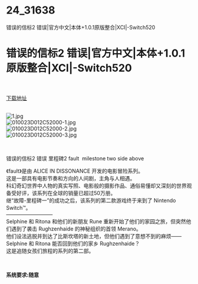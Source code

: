 # 24_31638
错误的信标2 错误|官方中文|本体+1.0.1原版整合|XCI|-Switch520
# 错误的信标2 错误|官方中文|本体+1.0.1原版整合|XCI|-Switch520
 <br/></br>
[下载地址](https://www.switch520.cc/article/31638 "下载地址")
<br/></br>

<p><img title="1.jpg" src="https://www.switch520.cc/muke_img/2022_05_22_040da6d4c5c17.jpg" alt="1.jpg"><br>
<img title="010023D012C52000-1.jpg" src="https://www.switch520.cc/muke_img/2022_05_22_bcf2750e0227c.jpg" alt="010023D012C52000-1.jpg"><br>
<img title="010023D012C52000-2.jpg" src="https://www.switch520.cc/muke_img/2022_05_22_dabe301b8a18e.jpg" alt="010023D012C52000-2.jpg"><br>
<img title="010023D012C52000-3.jpg" src="https://www.switch520.cc/muke_img/2022_05_22_6159a02cdbd98.jpg" alt="010023D012C52000-3.jpg"></p>
<p>&nbsp;</p>
<p>错误的信标2 错误 里程碑2 fault&nbsp; milestone two side above</p>
<p>《fault》是由 ALICE IN DISSONANCE 开发的电影冒险系列。<br>
这是一部具有电影节奏和方向的人间剧，主角与人相遇。<br>
科幻奇幻世界中人物的真实写照、电影般的摄影作品、通俗易懂却又深刻的世界观备受好评，该系列在全球的销量已超过50万册。<br>
继“故障-里程碑一”的成功之后，该系列的第二款游戏终于来到了 Nintendo Switch™。<br>
—————————<br>
Selphine 和 Ritona 和他们的新朋友 Rune 重新开始了他们的家园之旅，但突然他们遇到了袭击 Rughzenhaide 的神秘组织的首领 Merano。<br>
他们设法逃脱并到达了比斯坎塔的新土地，但他们遇到了意想不到的麻烦——<br>
Selphine 和 Ritona 能否回到他们的家乡 Rughzenhaide？<br>
这是追随女孩们旅程的系列的第二部。</p>
<p>&nbsp;</p>
<p><strong>系统要求:随意</strong></p>



